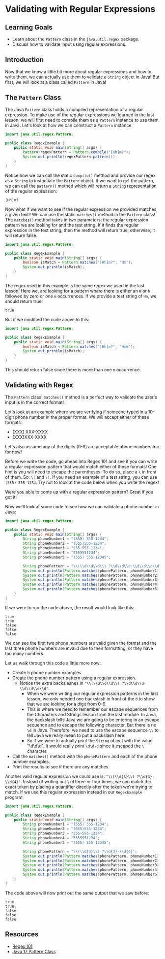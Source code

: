 # Validating with Regular Expressions

## Learning Goals

- Learn about the `Pattern` class in the `java.util.regex` package.
- Discuss how to validate input using regular expressions.

## Introduction

Now that we know a little bit more about regular expressions and how to write
them, we can actually use them to validate a `String` object in Java! But first,
we will look at a class called `Pattern` in Java!

## The `Pattern` Class

The Java `Pattern` class holds a compiled representation of a regular
expression. To make use of the regular expressions we learned in the last
lesson, we will first need to compile them as a `Pattern` instance to use them
in Java. Let's look at how we can construct a `Pattern` instance:

```java
import java.util.regex.Pattern;

public class RegexExample {
    public static void main(String[] args) {
        Pattern regexPattern = Pattern.compile("[Hh]m?");
        System.out.println(regexPattern.pattern());
    }
}
```

Notice how we can call the static `compile()` method and provide our regex as
a `String` to instantiate the `Pattern` object. If we want to get the pattern,
we can call the `pattern()` method which will return a `String` representation
of the regular expression:

```text
[Hh]m?
```

Now what if we want to see if the regular expression we provided matches a
given text? We can use the static `matches()` method in the `Pattern` class! The
`matches()` method takes in two parameters: the regular expression pattern we
are looking for and the test string. If it finds the regular expression in the
test string, then the method will return true, otherwise, it will return false.

```java
import java.util.regex.Pattern;

public class RegexExample {
    public static void main(String[] args) {
        boolean isMatch = Pattern.matches("[Hh]m?", "Hm");
        System.out.println(isMatch);
    }
}
```

The regex used in this example is the same regex we used in the last lesson!
Here we, are looking for a pattern where there is either an `H` or `h` followed
by zero or one `m` occurrences. If we provide a test string of `Hm`, we should
return true!

```text
true
```

But if we modified the code above to this:

```java
import java.util.regex.Pattern;

public class RegexExample {
    public static void main(String[] args) {
        boolean isMatch = Pattern.matches("[Hh]m?", "Hmm");
        System.out.println(isMatch);
    }
}
```

This should return false since there is more than one `m` occurrence.

## Validating with Regex

The `Pattern` class' `matches()` method is a perfect way to validate the user's
input is in the correct format!

Let's look at an example where we are verifying if someone typed in a 10-digit
phone number in the proper format. We will accept either of these formats:

- (XXX) XXX-XXXX
- (XXX)XXX-XXXX

Let's also assume any of the digits (0-9) are acceptable phone numbers too for
now!

Before we write the code, go ahead into Regex 101 and see if you can write a
regular expression pattern that would match either of these formats! One hint is
you will need to escape the parentheses. To do so, place a `\` in front of them.
So: `\(` and `\)`. If you need an example of a test string, you can use
`(555) 555-1234`. Try not to look at the code below when you write the regex!

Were you able to come up with a regular expression pattern? Great if you got it!

Now we'll look at some code to see how we can validate a phone number in Java:

```java
import java.util.regex.Pattern;

public class RegexExample {
    public static void main(String[] args) {
        String phoneNumber1 = "(555) 555-1234";
        String phoneNumber2 = "(555)555-1234";
        String phoneNumber3 = "555-555-1234";
        String phoneNumber4 = "5555551234";
        String phoneNumber5 = "(555) 555-12345";

        String phonePattern = "\\(\\d\\d\\d\\) ?\\d\\d\\d-\\d\\d\\d\\d";
        System.out.println(Pattern.matches(phonePattern, phoneNumber1));
        System.out.println(Pattern.matches(phonePattern, phoneNumber2));
        System.out.println(Pattern.matches(phonePattern, phoneNumber3));
        System.out.println(Pattern.matches(phonePattern, phoneNumber4));
        System.out.println(Pattern.matches(phonePattern, phoneNumber5));
    }
}
```

If we were to run the code above, the result would look like this:

```text
true
true
false
false
false
```

We can see the first two phone numbers are valid given the format and the last
three phone numbers are invalid due to their formatting, or they have too many
numbers.

Let us walk through this code a little more now:

- Create 5 phone number examples.
- Create the phone number pattern using a regular expression.
  - Notice the extra backslashes in `"\\(\\d\\d\\d\\) ?\\d\\d\\d-\\d\\d\\d\\d"`.
    - When we were writing our regular expression patterns in the last lesson,
      we only needed one backslash in front of the `d` to show that we are
      looking for a digit from 0-9.
    - This is where we need to remember our escape sequences from the Characters
      and Strings lesson from the last module. In Java, the backslash tells Java
      we are going to be entering in an escape sequence and to escape the
      following character. But there is no `\d` in Java. Therefore, we need to use
      the escape sequence `\\` to tell Java we really mean to put a backslash
      here.
    - So if we were to actually print the `String` object with the value
      "\\d\\d\\d", it would really print `\d\d\d` since it escaped the `\`
      character.
- Call the `matches()` method with the `phonePattern` and each of the phone
  number examples.
- Print the results to see if there are any matches.

Another valid regular expression we could use is:
`"\\(\\d{3}\\) ?\\d{3}-\\d{4}"`. Instead of writing out `\\d` three or four
times, we can match the exact token by placing a quantifier directly after the
token we're trying to match. If we use this regular expression instead in our
`RegexExample` program:

```java
import java.util.regex.Pattern;

public class RegexExample {
    public static void main(String[] args) {
        String phoneNumber1 = "(555) 555-1234";
        String phoneNumber2 = "(555)555-1234";
        String phoneNumber3 = "555-555-1234";
        String phoneNumber4 = "5555551234";
        String phoneNumber5 = "(555) 555-12345";

        String phonePattern = "\\(\\d{3}\\) ?\\d{3}-\\d{4}";
        System.out.println(Pattern.matches(phonePattern, phoneNumber1));
        System.out.println(Pattern.matches(phonePattern, phoneNumber2));
        System.out.println(Pattern.matches(phonePattern, phoneNumber3));
        System.out.println(Pattern.matches(phonePattern, phoneNumber4));
        System.out.println(Pattern.matches(phonePattern, phoneNumber5));
    }
}
```

The code above will now print out the same output that we saw before:

```text
true
true
false
false
false
```

## Resources

- [Regex 101](https://regex101.com/)
- [Java 17 Pattern Class](https://docs.oracle.com/en/java/javase/17/docs/api/java.base/java/util/regex/Pattern.html)
